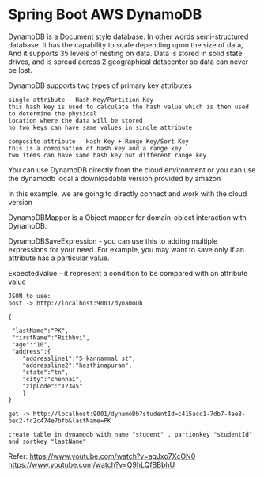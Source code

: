 # Spring Boot AWS DynamoDB

DynamoDB is a Document style database. In other words semi-structured database. It has the capability 
to scale depending upon the size of data, And it supports 35 levels of nesting on data. Data is stored 
in solid state drives, and is spread across 2 geographical datacenter so data can never be lost.

DynamoDB supports two types of primary key attributes

    single attribute - Hash Key/Partition Key
    this hash key is used to calculate the hash value which is then used to determine the physical 
    location where the data will be stored
    no two keys can have same values in single attribute 
    
    composite attribute - Hash Key + Range Key/Sort Key
    this is a combination of hash key and a range key.
    two items can have same hash key but different range key

You can use DynamoDB directly from the cloud environment or you can use the dynamodb local a downloadable version provided by amazon

In this example, we are going to directly connect and work with the cloud version

DynamoDBMapper is a Object mapper for domain-object interaction with DynamoDB.

DynamoDBSaveExpression - you can use this to adding multiple expressions for your need. 
For example, you may want to save only if an attribute has a particular value.

ExpectedValue - it represent a condition to be compared with an attribute value


	JSON to use:
	post -> http://localhost:9001/dynamoDb

	{

	 "lastName":"PK",
	 "firstName":"Rithhvi",
	 "age":"10",
	 "address":{
		"addressline1":"5 kannammal st",
		"addressline2":"hasthinapuram",
		"state":"tn",
		"city":"chennai",
		"zipCode":"12345"
		}
	}

	get -> http://localhost:9001/dynamoDb?studentId=c415acc1-7db7-4ee8-bec2-fc2c474e7bfb&lastName=PK

	create table in dynamodb with name "student" , partionkey "studentId" and sortkey "lastName"


Refer: https://www.youtube.com/watch?v=agJxo7XcON0 https://www.youtube.com/watch?v=Q9hLQfBBbhU
